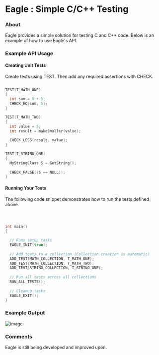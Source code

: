 # Eagle : Simple C/C++ Testing

### About

Eagle provides a simple solution for testing C and C++ code. Below is an example of how to use Eagle's API.

### Example API Usage

#### Creating Unit Tests

Create tests using TEST. Then add any required assertions with CHECK.

```C++

TEST(T_MATH_ONE)
{
  int sum = 5 + 5;
  CHECK_EQ(sum, 5);
}

TEST(T_MATH_TWO)
{
  int value = 5;
  int result = makeSmaller(value);
  
  CHECK_LESS(result, value);
}

TEST(T_STRING_ONE)
{
  MyStringClass S = GetString();
  
  CHECK_FALSE((S == NULL));
}

```

#### Running Your Tests

The following code snippet demonstrates how to run the tests defined above.

```C++



int main()
{
  
  // Runs setup tasks
  EAGLE_INIT(true);
  
  // Add tests to a collection (Collection creation is automatic)
  ADD_TEST(MATH_COLLECTION, T_MATH_ONE);
  ADD_TEST(MATH_COLLECTION, T_MATH_TWO);
  ADD_TEST(STRING_COLLECTION, T_STRING_ONE);
  
  // Run all tests across all collections
  RUN_ALL_TESTS();
  
  // Cleanup tasks
  EAGLE_EXIT();
}

```

### Example Output

![image](https://user-images.githubusercontent.com/76637128/207509854-e6040262-daa2-4b4b-b3ff-0999a4b474a2.png)


### Comments

Eagle is still being developed and improved upon.

#### 
